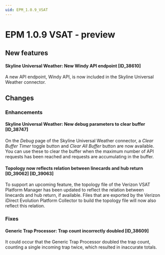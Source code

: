 ```yaml
---
uid: EPM_1.0.9_VSAT
---
```


# EPM 1.0.9 VSAT - preview

## New features

#### Skyline Universal Weather: New Windy API endpoint [ID_38610]

A new API endpoint, Windy API, is now included in the Skyline Universal Weather connector.

## Changes

### Enhancements

#### Skyline Universal Weather: New debug parameters to clear buffer [ID_38747]

On the *Debug* page of the Skyline Universal Weather connector, a *Clear Buffer Timer* toggle button and *Clear All Buffer* button are now available. You can use these to clear the buffer when the maximum number of API requests has been reached and requests are accumulating in the buffer.

#### Topology now reflects relation between linecards and hub return [ID_39062] [ID_39063]

To support an upcoming feature, the topology file of the Verizon VSAT Platform Manager has been updated to reflect the relation between linecards and hub return, if available. Files that are exported by the Verizon iDirect Evolution Platform Collector to build the topology file will now also reflect this relation.

### Fixes

#### Generic Trap Processor: Trap count incorrectly doubled [ID_38609]

It could occur that the Generic Trap Processor doubled the trap count, counting a single incoming trap twice, which resulted in inaccurate totals.
